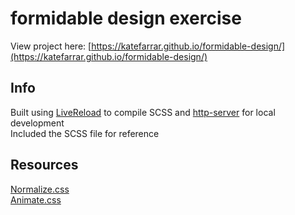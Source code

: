 # formidable design exercise

View project here: [https://katefarrar.github.io/formidable-design/](https://katefarrar.github.io/formidable-design/)

## Info
Built using [LiveReload](http://livereload.com/) to compile SCSS 
and [http-server](https://www.npmjs.com/package/http-server) for local development
<br/>
Included the SCSS file for reference

## Resources
[Normalize.css](https://necolas.github.io/normalize.css/)
<br/>
[Animate.css](https://daneden.github.io/animate.css/)
